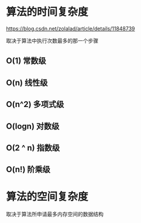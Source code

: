 # 算法的时间复杂度

https://blog.csdn.net/zolalad/article/details/11848739

取决于算法中执行次数最多的那一个步骤

## O(1) 常数级

## O(n) 线性级

## O(n^2) 多项式级

## O(logn) 对数级

## O(2 ^ n) 指数级

## O(n!) 阶乘级



# 算法的空间复杂度

取决于算法所申请最多内存空间的数据结构



